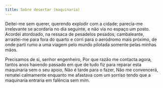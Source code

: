 ```yaml
---
title: Sobre desertar (maquinaria)
---
```


Deitei-me sem querer, querendo explodir com a cidade; parecia-me irrelevante se acordaria no dia seguinte, e não via no espaço um posto. Acordei atordoado, na ressaca de pesadelos pesados; cambaleante, arrastei-me para fora do quarto e corri para o aeródromo mais próximo, de onde parti rumo a uma viagem pelo mundo pilotada somente pelas minhas mãos.

Precisamos de si, senhor engenheiro, Por que razão me contacta agora, tantos anos havendo passado em que de tudo fiz para reparar esta maquinaria sem o seu apoio, Não é tarde para o fazer, Não me convencerá, rematei calmamente enquanto me afastava com um sorriso tendo que a maquinaria entraria em falência sem mim.
